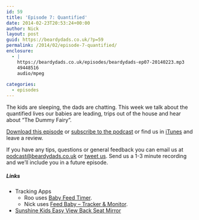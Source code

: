 ```yaml
---
id: 59
title: 'Episode 7: Quantified'
date: 2014-02-23T20:53:24+00:00
author: Nick
layout: post
guid: https://beardydads.co.uk/?p=59
permalink: /2014/02/episode-7-quantified/
enclosure:
  - |
    https://beardydads.co.uk/episodes/beardydads-ep07-20140223.mp3
    49448516
    audio/mpeg
    
categories:
  - episodes
---
```

The kids are sleeping, the dads are chatting. This week we talk about the quantified lives our babies are leading, trips out of the house and hear about &#8220;The Dummy Fairy&#8221;.

[Download this episode](https://beardydads.co.uk/episodes/beardydads-ep07-20140223.mp3) or [subscribe to the podcast](http://feeds.feedburner.com/BeardyDads) or find us in [iTunes](https://itunes.apple.com/gb/podcast/beardy-dads/id798785734) and leave a review.

If you have any tips, questions or general feedback you can email us at <podcast@beardydads.co.uk> or [tweet us](http://twitter.com/beardydads). Send us a 1-3 minute recording and we&#8217;ll include you in a future episode.

##### Links

  * Tracking Apps 
      * Roo uses [Baby Feed Timer](https://itunes.apple.com/gb/app/baby-feed-timer-breastfeeding/id395357581).
      * Nick uses [Feed Baby &#8211; Tracker & Monitor](https://play.google.com/store/apps/details?id=au.com.penguinapps.android.babyfeeding.client.android&hl=en).
  * [Sunshine Kids Easy View Back Seat Mirror](http://www.amazon.co.uk/Sunshine-Kids-Easy-View-Mirror/dp/B000BUTCOO/ref=tag_stp_s2_edpp_url)